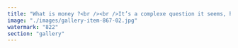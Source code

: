 ```yaml
---
title: "What is money ?<br /><br />It’s a complexe question it seems, here is where I am at<br /><br />At least 2 kinds of money<br /><br />One enough for primitive society<br />Other kind allows humanity to become multi planetary<br /><br />The other kinds always need a feedback loop to manage the economic expansions/contractions<br /><br />Money velocity is in important parameter as well<br /><br />Money is the minimum product necessary to coordinate the whole humanity"
image: "./images/gallery-item-867-02.jpg"
watermark: "822"
section: "gallery"
---
```

